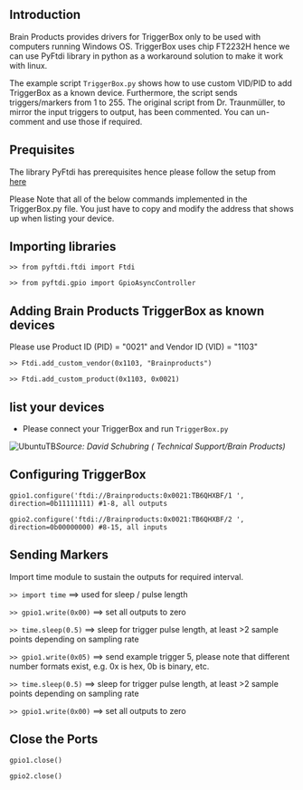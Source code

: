## Introduction
Brain Products provides drivers for TriggerBox only to be used with computers running Windows OS. TriggerBox uses chip FT2232H hence we can use PyFtdi library in python as a workaround solution to make it work with linux.

The example script `TriggerBox.py` shows how to use custom VID/PID to add TriggerBox as a known device. Furthermore, the script sends triggers/markers from 1 to 255. The original script from Dr. Traunmüller, to mirror the input triggers to output, has been commented. You can un-comment and use those if required. 

## Prequisites
The library PyFtdi has prerequisites hence please follow the setup from [here](https://eblot.github.io/pyftdi/installation.html#prerequisites)

Please Note that all of the below commands implemented in the TriggerBox.py file. You just have to copy and modify the address that shows up when listing your device.
## Importing libraries

`>> from pyftdi.ftdi import Ftdi`

`>> from pyftdi.gpio import GpioAsyncController`

## Adding Brain Products TriggerBox as known devices
Please use Product ID (PID) = "0021" and Vendor ID (VID) = "1103"

`>> Ftdi.add_custom_vendor(0x1103, "Brainproducts")`

`>> Ftdi.add_custom_product(0x1103, 0x0021)`

## list your devices
- Please connect your TriggerBox and run `TriggerBox.py`

![UbuntuTB](https://user-images.githubusercontent.com/111654544/212751366-6ff4fcf8-8487-4c62-86c2-ebe0112aa4a8.png)*Source: David Schubring ( Technical Support/Brain Products)*

## Configuring TriggerBox

`gpio1.configure('ftdi://Brainproducts:0x0021:TB6QHXBF/1 ', direction=0b11111111) #1-8, all outputs`

`gpio2.configure('ftdi://Brainproducts:0x0021:TB6QHXBF/2 ', direction=0b00000000) #8-15, all inputs`

## Sending Markers
Import time module to sustain the outputs for required interval.

`>> import time` ==> used for sleep / pulse length

`>> gpio1.write(0x00)` ==> set all outputs to zero

`>> time.sleep(0.5)` ==> sleep for trigger pulse length, at least >2 sample points depending on sampling rate

`>> gpio1.write(0x05)` ==> send example trigger 5, please note that different number formats exist, e.g. 0x is hex, 0b is binary, etc. 

`>> time.sleep(0.5)` ==> sleep for trigger pulse length, at least >2 sample points depending on sampling rate

`>> gpio1.write(0x00)` ==> set all outputs to zero

## Close the Ports

`gpio1.close()`

`gpio2.close()`